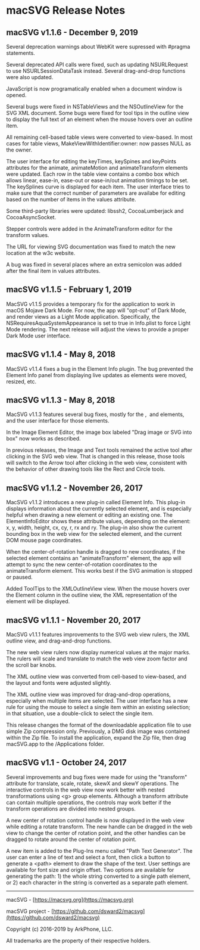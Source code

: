 # macSVG Release Notes

## macSVG v1.1.6 - December 9, 2019

Several deprecation warnings about WebKit were supressed with #pragma statements.

Several deprecated API calls were fixed, such as updating NSURLRequest to use NSURLSessionDataTask instead.  Several drag-and-drop functions were also updated.

JavaScript is now programatically enabled when a document window is opened.

Several bugs were fixed in NSTableViews and the NSOutlineView for the SVG XML document.  Some bugs were fixed for tool tips in the outline view to display the full text of an element when the mouse hovers over an outline item.

All remaining cell-based table views were converted to view-based.  In most cases for table views, MakeViewWithIdentifier:owner: now passes NULL as the owner.

The user interface for editing the keyTimes, keySpines and keyPoints attributes for the animate, animateMotion and animateTransform elements were updated.  Each row in the table view contains a combo box which allows linear, ease-in, ease-out or ease-in/out animation timings to be set.  The keySplines curve is displayed for each item.  The user interface tries to make sure that the correct number of parameters are availabe for editing based on the number of items in the values attribute.

Some third-party libraries were updated: libssh2, CocoaLumberjack and CocoaAsyncSocket.

Stepper controls were added in the AnimateTransform editor for the transform values.

The URL for viewing SVG documentation was fixed to match the new location at the w3c website.

A bug was fixed in several places where an extra semicolon was added after the final item in values attributes.

## macSVG v1.1.5 - February 1, 2019

MacSVG v1.1.5 provides a temporary fix for the application to work in macOS Mojave Dark Mode.  For now, the app will "opt-out" of Dark Mode, and render views as a Light Mode application.  Specifically, the NSRequiresAquaSystemAppearance is set to true in Info.plist to force Light Mode rendering.  The next release will adjust the views to provide a proper Dark Mode user interface.

## macSVG v1.1.4 - May 8, 2018

MacSVG v1.1.4 fixes a bug in the Element Info plugin.  The bug prevented the Element Info panel from displaying live updates as elements were moved, resized, etc.

## macSVG v1.1.3 - May 8, 2018

MacSVG v1.1.3 features several bug fixes, mostly for the <path>, <image> and <animateTransform> elements, and the user interface for those elements.

In the Image Element Editor, the image box labeled "Drag image or SVG into box" now works as described.

In previous releases, the Image and Text tools remained the active tool after clicking in the SVG web view.  That is changed in this release, those tools will switch to the Arrow tool after clicking in the web view, consistent with the behavior of other drawing tools like the Rect and Circle tools.

## macSVG v1.1.2 - November 26, 2017

MacSVG v1.1.2 introduces a new plug-in called Element Info.  This plug-in displays information about the currently selected element, and is especially helpful when drawing a new element or editing an existing one.  The ElementInfoEditor shows these attribute values, depending on the element: x, y, width, height, cx, cy, r, rx and ry.  The plug-in also show the current bounding box in the web view for the selected element, and the current DOM mouse page coordinates.

When the center-of-rotation handle is dragged to new coordinates, if the selected element contains an "animateTransform" element, the app will attempt to sync the new center-of-rotation coordinates to the animateTransform element.  This works best if the SVG animation is stopped or paused.

Added ToolTips to the XMLOutlineView view.  When the mouse hovers over the Element column in the outline view, the XML representation of the element will be displayed.

## macSVG v1.1.1 - November 20, 2017

MacSVG v1.1.1 features improvements to the SVG web view rulers, the XML outline view, and drag-and-drop functions.

The new web view rulers now display numerical values at the major marks.  The rulers will scale and translate to match the web view zoom factor and the scroll bar knobs.

The XML outline view was converted from cell-based to view-based, and the layout and fonts were adjusted slightly.

The XML outline view was improved for drag-and-drop operations, especially when multiple items are selected.  The user interface has a new rule for using the mouse to select a single item within an existing selection; in that situation, use a double-click to select the single item.

This release changes the format of the downloadable application file to use simple Zip compression only.  Previously, a DMG disk image was contained within the Zip file.  To install the application, expand the Zip file, then drag macSVG.app to the /Applications folder.  

## macSVG v1.1 - October 24, 2017

Several improvements and bug fixes were made for using the "transform" attribute for translate, scale, rotate, skewX and skewY operations.  The interactive controls in the web view now work better with nested transformations using &lt;g&gt; group elements.  Although a transform attribute can contain multiple operations, the controls may work better if the transform operations are divided into nested groups.

A new center of rotation control handle is now displayed in the web view while editing a rotate transform.  The new handle can be dragged in the web view to change the center of rotation point, and the other handles can be dragged to rotate around the center of rotation point.

A new item is added to the Plug-Ins menu called "Path Text Generator".  The user can enter a line of text and select a font, then click a button to generate a &lt;path&gt; element to draw the shape of the text.  User settings are available for font size and origin offset.  Two options are available for generating the path: 1) the whole string converted to a single path element, or 2) each character in the string is converted as a separate path element.


<hr>

macSVG - [https://macsvg.org](https://macsvg.org)

macSVG project - [https://github.com/dsward2/macsvg](https://github.com/dsward2/macsvg)

Copyright (c) 2016-2019 by ArkPhone, LLC.

All trademarks are the property of their respective holders.


